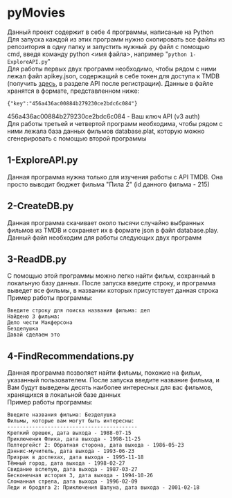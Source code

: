# pyMovies
Данный проект содержит в себе 4 программы, написаные на Python  
Для запуска каждой из этих программ нужно скопировать все файлы из репозитория в одну папку и запустить нужный .py файл с помощью cmd, введя команду python <имя файла>, например "```python 1-ExploreAPI.py```"  
Для работы первых двух программ необходимо, чтобы рядом с ними лежал файл apikey.json, содержащий в себе токен для доступа к TMDB (получить [здесь](themoviedb.org), в разделе API после регистрации). Данные в файле хранятся в формате, представленном ниже:  
```
{"key":"456a436ac00884b279230ce2bdc6c084"}  
```
456a436ac00884b279230ce2bdc6c084 - Ваш ключ API (v3 auth)  
Для работы третьей и четвертой программ необходима, чтобы рядом с ними лежала база данных фильмов database.plat, которую можно сгенерировать с помощью второй программы

1-ExploreAPI.py
--------------------
Данная программа нужна только для изучения работы с API TMDB. Она просто выводит бюджет фильма "Пила 2" (id данного фильма - 215)

2-CreateDB.py
--------------------
Данная программа скачивает около тысячи случайно выбранных фильмов из TMDB и сохраняет их в формате json в файл database.play. Данный файл необходим для работы следующих двух программ

3-ReadDB.py
--------------------
С помощью этой программы можно легко найти фильм, сохранный в локальную базу данных. После запуска введите строку, и программа выведет все фильмы, в названии которых присутствует данная строка  
Пример работы программы:
```
Введите строку для поиска названия фильма: дел  
Найдено 3 фильма:   
Дело чести Макферсона  
Безделушка  
Давай сделаем это  
```

4-FindRecommendations.py
--------------------
Данная программа позволяет найти фильмы, похожие на фильм, указанный пользователем. После запуска введите название фильма, и Вам будут выведены десять наиболее интересных для вас фильмов, хранящихся в локальной базе данных  
Пример работы программы:
```
Введите названия фильма: Безделушка  
Фильмы, которые вам могут быть интересны:   
------------------------------------------  
Крепкий орешек, дата выхода - 1988-07-15  
Приключения Флика, дата выхода - 1998-11-25  
Полтергейст 2: Обратная сторона, дата выхода - 1986-05-23  
Дэннис-мучитель, дата выхода - 1993-06-23  
Призрак в доспехах, дата выхода - 1995-11-18  
Тёмный город, дата выхода - 1998-02-27  
Свидание вслепую, дата выхода - 1987-03-27  
Бесконечная история 3, дата выхода - 1994-10-26  
Сломанная стрела, дата выхода - 1996-02-09  
Леди и бродяга 2: Приключения Шалуна, дата выхода - 2001-02-18  
```